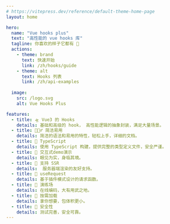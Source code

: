 ```yaml
---
# https://vitepress.dev/reference/default-theme-home-page
layout: home

hero:
  name: "Vue hooks plus"
  text: "高性能的 vue hooks 库"
  tagline: 你喜欢的样子它都有 🧲
  actions:
    - theme: brand
      text: 快速开始
      link: /zh/hooks/guide
    - theme: alt
      text: Hooks 列表  
      link: /zh/api-examples
  
  image:
    src: /logo.svg
    alt: Vue Hooks Plus

features:
  - title: 🛸 Vue3 的 Hooks
    details: 基础和高级的 hook， 高性能逻辑的抽象封装，满足大量场景。 
  - title: 🏄🏼‍♂️ 简洁易用
    details: 简洁的语法和易用的特性，轻松上手，详细的文档。
  - title: 🎯 TypeScript
    details: 使用 TypeScript 构建，提供完整的类型定义文件，安全严谨。
  - title: 🎪 交互式demo演示
    details: 眼见为实，身临其境。
  - title: 🔋 支持 SSR
    details:  服务器端渲染的友好支持。
  - title: 🦾 useRequest
    details: 基于插件模式设计的请求函数。
  - title: 🤺 演练场
    details: 在线编码，大有用武之地。
  - title: 🧩 按需加载
    details: 拿你想要，包体积更小。 
  - title: 🔐 安全性
    details: 测试完善，安全可靠。 
---
```


